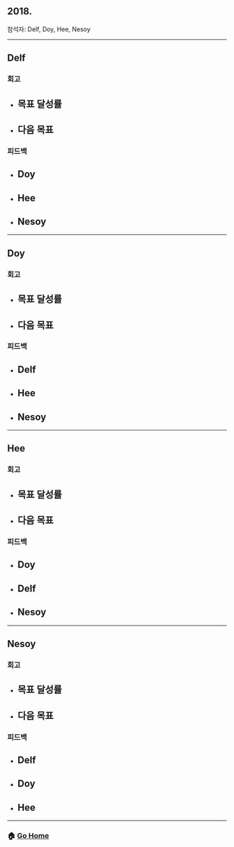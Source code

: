 ## 2018.
참석자: Delf, Doy, Hee, Nesoy

--------------
## Delf
### 회고
- 목표 달성률
    -
- 다음 목표
    -

### 피드백
- Doy
    -
- Hee
    -
- Nesoy
    -
--------------

## Doy
### 회고
- 목표 달성률
    -
- 다음 목표
    -

### 피드백
- Delf
    -
- Hee
    -
- Nesoy
    -
--------------
## Hee
### 회고
- 목표 달성률
    -
- 다음 목표
    -
### 피드백
- Doy
    -
- Delf
    -
- Nesoy
    -
--------------
## Nesoy
### 회고
- 목표 달성률
    -
- 다음 목표
    -
### 피드백
- Delf
    -
- Doy
    -
- Hee
    -
--------------
### :house: [Go Home](https://github.com/T-WWL/WWL)
